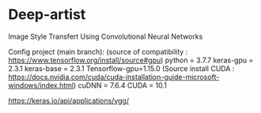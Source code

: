 # Deep-artist
Image Style Transfert Using Convolutional Neural Networks

Config project (main branch): 
(source of compatibility : https://www.tensorflow.org/install/source#gpu) 
python = 3.7.7
keras-gpu = 2.3.1
keras-base = 2.3.1
Tensorflow-gpu=1.15.0
(Source install CUDA : https://docs.nvidia.com/cuda/cuda-installation-guide-microsoft-windows/index.html)
cuDNN = 7.6.4
CUDA = 10.1


https://keras.io/api/applications/vgg/
